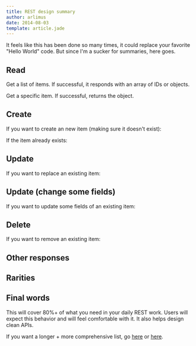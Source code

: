 ```yaml
---
title: REST design summary
author: arlimus
date: 2014-08-03
template: article.jade
---
```


It feels like this has been done so many times, it could replace your favorite "Hello World" code. But since I'm a sucker for summaries, here goes.

<span class="more"></span>

<script>
$app.directive('flow', function() {
  return {
    template: '\
<div class="flow clearfix">\
  <div class="request" ng-show="!!request">\
    <div class="rheader">{{request}}</div>\
    <div class="rbody">{{requestBody}}</div>\
  </div>\
  <div class="connection" ng-show="!!request"></div>\
  <div class="response response-type-{{responseType}}">\
    <div class="rheader">{{response}}</div>\
    <div class="rbody">{{responseBody}}</div>\
  </div>\
  <div class="help" ng-show="!!help">{{help}}</div>\
</div>\
',
    scope: {
      request: '@', requestBody: '@',
      response: '@', responseBody: '@',
      help: '@'
    },
    link: function (scope, element, attrs) {
      var r = (/^([2345])\d\d/).exec(scope.response)
      if(r == null){
        scope.responseType = "0"
      }else {
        scope.responseType = r[1]
      }
    }
  }
})
</script>

## Read

Get a list of items. If successful, it responds with an array of IDs or objects.

<div flow request="GET /items" response="200 OK" response-body='["1","2","3"]' ></div>
<div flow request="GET /missing" response="404 Not Found" ></div>

Get a specific item. If successful, returns the object.

<div flow request="GET /items/1" response="200 OK" response-body='{"message", "I am an item"}' ></div>
<div flow request="GET /items/?" response="404 Not Found" ></div>

## Create

If you want to create an new item (making sure it doesn't exist):

<div flow request="POST /items" request-body='{"id": "4", "key": "val"}' response="200 OK" ></div>
<div flow request="POST /items" request-body='incorrect data body' response="400 Bad Request" ></div>

If the item already exists:

<div flow request="POST /items" request-body='{"id": "1", "key": "val"}' response="409 Conflict" ></div>

## Update

If you want to replace an existing item:

<div flow request="PUT /items/1" request-body='{"message": "hello"}' response="200 OK" ></div>
<div flow request="PUT /items/1" request-body='incorrect data body' response="400 Bad Request" ></div>
<div flow request="PUT /items/4" request-body='{"key": "val"}' response="404 Not Found" ></div>

## Update (change some fields)

If you want to update some fields of an existing item:

<div flow request="PATCH /items/1" request-body='{"message": "hello"}' response="200 OK" ></div>
<div flow request="PATCH /items/1" request-body='incorrect data body' response="400 Bad Request" ></div>
<div flow request="PATCH /items/4" request-body='{"message": "hello"}' response="404 Not Found" ></div>

## Delete

If you want to remove an existing item:

<div flow request="DELETE /items/1" response="200 OK" ></div>
<div flow request="DELETE /items/4" response="404 Not Found" ></div>

## Other responses

<div flow response="401 Unauthorized" help="Not authenticated; Please log in first" ></div>
<div flow response="403 Forbidden" help="Not authorized; Get more permissions or leave" ></div>
<div flow response="500 Internal Server Error" help="Something went wrong. Marbles dropped on the floor." ></div>

## Rarities

<div flow response="402 Payment Required" help="If someone is willing to pay for your endpoint"></div>
<div flow response="418 I'm a teapot" help="Obvious response if you're teapot."></div>
<div flow response="501 Not Implemented" help="Possible, but almost never seen in the wild. Stick to 404."></div>
<div flow response="503 Service Unavailable" help="Try again later. Also seldomly seen in the wild."></div>

## Final words

This will cover 80%+ of what you need in your daily REST work. Users will expect this behavior and will feel comfortable with it. It also helps design clean APIs.

If you want a longer + more comprehensive list, go [here](www.restapitutorial.com) or [here](restpatterns.org).
